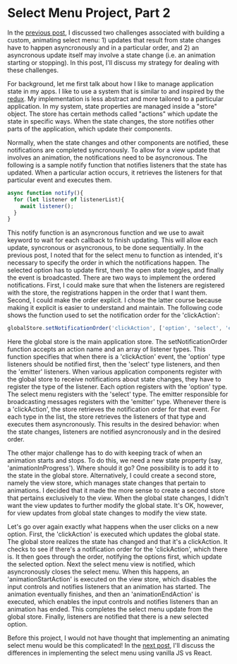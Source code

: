 # Select Menu Project, Part 2

In the [previous post](select-menu-part-2), I discussed two challenges associated with building a custom, animating select menu: 1) updates that result from state changes have to happen asyncronously and in a particular order, and 2) an asyncronous update itself may involve a state change (i.e. an animation starting or stopping). In this post, I'll discuss my strategy for dealing with these challenges.

For background, let me first talk about how I like to manage application state in my apps. I like to use a system that is similar to and inspired by the [redux](https://redux.js.org/). My implementation is less abstract and more tailored to a particular application. In my system, state properties are managed inside a "store" object. The store has certain methods called "actions" which update the state in specific ways. When the state changes, the store notifies other parts of the application, which update their components.

Normally, when the state changes and other components are notified, these notifications are completed syncronously. To allow for a view update that involves an animation, the notifications need to be asyncronous. The following is a sample notify function that notifies listeners that the state has updated. When a particular action occurs, it retrieves the listeners for that particular event and executes them.

~~~js
async function notify(){
  for (let listener of listenerList){
    await listener();
  }
}
~~~

This notify function is an asyncronous function and we use to await keyword to wait for each callback to finish updating. This will allow each update, syncronous or asyncronous, to be done sequentially. In the previous post, I noted that for the select menu to function as intended, it's necessary to specify the order in which the notifications happen. The selected option has to update first, then the open state toggles, and finally the event is broadcasted. There are two ways to implement the ordered notifications. First, I could make sure that when the listeners are registered with the store, the registrations happen in the order that I want them. Second, I could make the order explicit. I chose the latter course because making it explicit is easier to understand and maintain. The following code shows the function used to set the notification order for the 'clickAction':

~~~js
globalStore.setNotificationOrder('clickAction', ['option', 'select', 'emitter']);
~~~

Here the global store is the main application store. The setNotificationOrder function accepts an action name and an array of listener types. This function specifies that when there is a 'clickAction' event, the 'option' type listeners should be notified first, then the 'select' type listeners, and then the 'emitter' listeners. When various application components register with the global store to receive notifications about state changes, they have to register the type of the listener. Each option registers with the 'option' type. The select menu registers with the 'select' type. The emitter responsible for broadcasting messages registers with the 'emitter' type. Whenever there is a 'clickAction', the store retrieves the notification order for that event. For each type in the list, the store retrieves the listeners of that type and executes them asyncronously. This results in the desired behavior: when the state changes, listeners are notified asyncronously and in the desired order.

The other major challenge has to do with keeping track of when an animation starts and stops. To do this, we need a new state property (say, 'animationInProgress'). Where should it go? One possibility is to add it to the state in the global store. Alternatively, I could create a second store, namely the view store, which manages state changes that pertain to animations. I decided that it made the more sense to create a second store that pertains exclusively to the view. When the global state changes, I didn't want the view updates to further modify the global state. It's OK, however, for view updates from global state changes to modify the view state.

Let's go over again exactly what happens when the user clicks on a new option. First, the 'clickAction' is executed which updates the global state. The global store realizes the state has changed and that it's a clickAction. It checks to see if there's a notification order for the 'clickAction', which there is. It then goes through the order, notifying the options first, which update the selected option. Next the select menu view is notified, which asyncronously closes the select menu. When this happens, an 'animationStartAction' is executed on the view store, which disables the input controls and notifies listeners that an animation has started. The animation eventually finishes, and then an 'animationEndAction' is executed, which enables the input controls and notifies listeners than an animation has ended. This completes the select menu update from the global store. Finally, listeners are notified that there is a new selected option.

Before this project, I would not have thought that implementing an animating select menu would be this complicated! In the [next post](select-menu-part-3), I'll discuss the differences in implementing the select menu using vanilla JS vs React.
